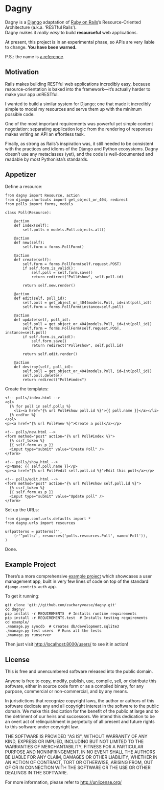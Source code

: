 # Dagny

Dagny is a [Django][] adaptation of [Ruby on Rails][]’s Resource-Oriented
Architecture (a.k.a. ‘RESTful Rails’).  
Dagny makes it *really easy* to build **resourceful** web applications.

  [django]: http://djangoproject.com/
  [ruby on rails]: http://rubyonrails.org/

At present, this project is in an experimental phase, so APIs are very liable to
change. **You have been warned.**

P.S.: the name is [a reference][dagny taggart].

  [dagny taggart]: http://en.wikipedia.org/wiki/List_of_characters_in_Atlas_Shrugged#Dagny_Taggart


## Motivation

Rails makes building RESTful web applications incredibly easy, because
resource-orientation is baked into the framework—it’s actually harder to make
your app *un*RESTful.

I wanted to build a similar system for Django; one that made it incredibly
simple to model my resources and serve them up with the minimum possible code.

One of the most important requirements was powerful yet simple content
negotiation: separating application logic from the rendering of responses makes
writing an API an effortless task.

Finally, as strong as Rails’s inspiration was, it still needed to be consistent
with the practices and idioms of the Django and Python ecosystems. Dagny doesn’t
use any metaclasses (yet), and the code is well-documented and readable by most
Pythonista’s standards.


## Appetizer

Define a resource:

    from dagny import Resource, action
    from django.shortcuts import get_object_or_404, redirect
    from polls import forms, models
    
    class Poll(Resource):
        
        @action
        def index(self):
            self.polls = models.Poll.objects.all()
        
        @action
        def new(self):
            self.form = forms.PollForm()
        
        @action
        def create(self):
            self.form = forms.PollForm(self.request.POST)
            if self.form.is_valid():
                self.poll = self.form.save()
                return redirect("Poll#show", self.poll.id)
            
            return self.new.render()
        
        @action
        def edit(self, poll_id):
            self.poll = get_object_or_404(models.Poll, id=int(poll_id))
            self.form = forms.PollForm(instance=self.poll)
        
        @action
        def update(self, poll_id):
            self.poll = get_object_or_404(models.Poll, id=int(poll_id))
            self.form = forms.PollForm(self.request.POST, instance=self.poll)
            if self.form.is_valid():
                self.form.save()
                return redirect("Poll#show", self.poll.id)
            
            return self.edit.render()
        
        @action
        def destroy(self, poll_id):
            self.poll = get_object_or_404(models.Poll, id=int(poll_id))
            self.poll.delete()
            return redirect("Poll#index")

Create the templates:

    <!-- polls/index.html -->
    <ol>
      {% for poll in self.polls %}
        <li><a href="{% url Poll#show poll.id %}">{{ poll.name }}</a></li>
      {% endfor %}
    </ol>
    <p><a href="{% url Poll#new %}">Create a poll</a></p>
    
    <!-- polls/new.html -->
    <form method="post" action="{% url Poll#index %}">
      {% csrf_token %}
      {{ self.form.as_p }}
      <input type="submit" value="Create Poll" />
    </form>
    
    <!-- polls/show.html -->
    <p>Name: {{ self.poll.name }}</p>
    <p><a href="{% url Poll#edit self.poll.id %}">Edit this poll</a></p>
    
    <!-- polls/edit.html -->
    <form method="post" action="{% url Poll#show self.poll.id %}">
      {% csrf_token %}
      {{ self.form.as_p }}
      <input type="submit" value="Update poll" />
    </form>

Set up the URLs:

    from django.conf.urls.defaults import *
    from dagny.urls import resources
    
    urlpatterns = patterns('',
        (r'^polls/', resources('polls.resources.Poll', name='Poll')),
    )

Done.


## Example Project

There’s a more comprehensive [example project][] which showcases a user
management app, built in very few lines of code on top of the standard
`django.contrib.auth` app.

  [example project]: http://github.com/zacharyvoase/dagny/tree/master/example/

To get it running:

    git clone 'git://github.com/zacharyvoase/dagny.git'
    cd dagny/
    pip install -r REQUIREMENTS  # Installs runtime requirements
    pip install -r REQUIREMENTS.test  # Installs testing requirements
    cd example/
    ./manage.py syncdb  # Creates db/development.sqlite3
    ./manage.py test users  # Runs all the tests
    ./manage.py runserver

Then just visit <http://localhost:8000/users/> to see it in action!


## License

This is free and unencumbered software released into the public domain.

Anyone is free to copy, modify, publish, use, compile, sell, or distribute this
software, either in source code form or as a compiled binary, for any purpose,
commercial or non-commercial, and by any means.

In jurisdictions that recognize copyright laws, the author or authors of this
software dedicate any and all copyright interest in the software to the public
domain. We make this dedication for the benefit of the public at large and to
the detriment of our heirs and successors. We intend this dedication to be an
overt act of relinquishment in perpetuity of all present and future rights to
this software under copyright law.

THE SOFTWARE IS PROVIDED "AS IS", WITHOUT WARRANTY OF ANY KIND, EXPRESS OR
IMPLIED, INCLUDING BUT NOT LIMITED TO THE WARRANTIES OF MERCHANTABILITY, FITNESS
FOR A PARTICULAR PURPOSE AND NONINFRINGEMENT. IN NO EVENT SHALL THE AUTHORS BE
LIABLE FOR ANY CLAIM, DAMAGES OR OTHER LIABILITY, WHETHER IN AN ACTION OF
CONTRACT, TORT OR OTHERWISE, ARISING FROM, OUT OF OR IN CONNECTION WITH THE
SOFTWARE OR THE USE OR OTHER DEALINGS IN THE SOFTWARE.

For more information, please refer to <http://unlicense.org/>
